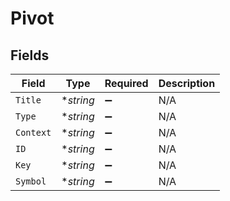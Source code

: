 # Pivot


## Fields

| Field              | Type               | Required           | Description        |
| ------------------ | ------------------ | ------------------ | ------------------ |
| `Title`            | **string*          | :heavy_minus_sign: | N/A                |
| `Type`             | **string*          | :heavy_minus_sign: | N/A                |
| `Context`          | **string*          | :heavy_minus_sign: | N/A                |
| `ID`               | **string*          | :heavy_minus_sign: | N/A                |
| `Key`              | **string*          | :heavy_minus_sign: | N/A                |
| `Symbol`           | **string*          | :heavy_minus_sign: | N/A                |